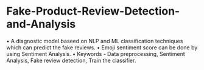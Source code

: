 # Fake-Product-Review-Detection-and-Analysis
• A diagnostic model baseed on NLP and ML classification techniques which can predict the fake reviews. • Emoji sentiment score can be done by using Sentiment Analysis. • Keywords - Data preprocessing, Sentiment Analysis, Fake review detection, Train the classifier.
